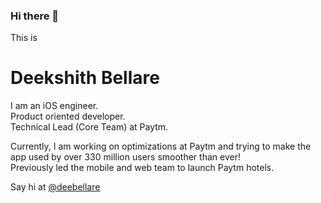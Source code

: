### Hi there 👋

This is 

# Deekshith Bellare
I am an iOS engineer.    
Product oriented developer.     
Technical Lead (Core Team) at Paytm.        

Currently, I am working on optimizations at Paytm and trying to make the app used by over 330 million users smoother than ever!    
Previously led the mobile and web team to launch Paytm hotels. 

Say hi at [@deebellare](https://twitter.com/deebellare)


<!--
**deekshithbellare/deekshithbellare** is a ✨ _special_ ✨ repository because its `README.md` (this file) appears on your GitHub profile.

Here are some ideas to get you started:

- 🔭 I’m currently working on ...
- 🌱 I’m currently learning ...
- 👯 I’m looking to collaborate on ...
- 🤔 I’m looking for help with ...
- 💬 Ask me about ...
- 📫 How to reach me: ...
- 😄 Pronouns: ...
- ⚡ Fun fact: ...
-->
